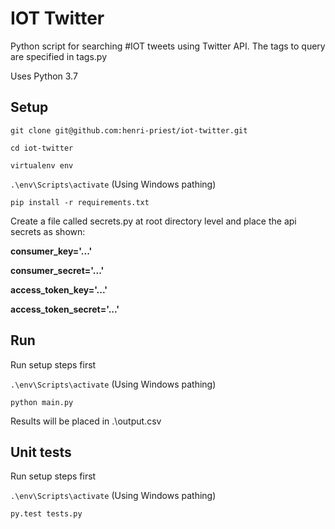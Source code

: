 # IOT Twitter

Python script for searching #IOT tweets using Twitter API. The tags to query are specified in tags.py

Uses Python 3.7

## Setup

`git clone git@github.com:henri-priest/iot-twitter.git`

`cd iot-twitter`

`virtualenv env`

`.\env\Scripts\activate` (Using Windows pathing)

`pip install -r requirements.txt`

Create a file called secrets.py at root directory level and place the api secrets as shown:

**consumer_key='...'**

**consumer_secret='...'**

**access_token_key='...'**

**access_token_secret='...'**

## Run

Run setup steps first

`.\env\Scripts\activate` (Using Windows pathing)

`python main.py`

Results will be placed in .\output.csv

## Unit tests

Run setup steps first

`.\env\Scripts\activate` (Using Windows pathing)

`py.test tests.py`
